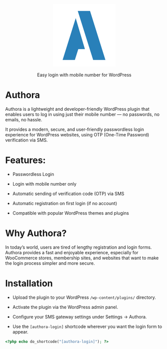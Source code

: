 <div align="center">
    <picture>
        <img alt="Authora Logo" src="./logo/Authora.png">
    </picture>
    <p>Easy login with mobile number for WordPress</p>
</div>

# Authora

Authora is a lightweight and developer-friendly WordPress plugin that enables users to log in using just their mobile number — no passwords, no emails, no hassle.

It provides a modern, secure, and user-friendly passwordless login experience for WordPress websites, using OTP (One-Time Password) verification via SMS.

# Features:

- Passwordless Login

- Login with mobile number only

- Automatic sending of verification code (OTP) via SMS

- Automatic registration on first login (if no account)

- Compatible with popular WordPress themes and plugins

# Why Authora?

In today’s world, users are tired of lengthy registration and login forms. Authora provides a fast and enjoyable experience, especially for WooCommerce stores, membership sites, and websites that want to make the login process simpler and more secure.

# Installation

- Upload the plugin to your WordPress `/wp-content/plugins/` directory.

- Activate the plugin via the WordPress admin panel.

- Configure your SMS gateway settings under Settings → Authora.

- Use the `[authora-login]` shortcode wherever you want the login form to appear.

```php
<?php echo do_shortcode("[authora-login]"); ?>
```